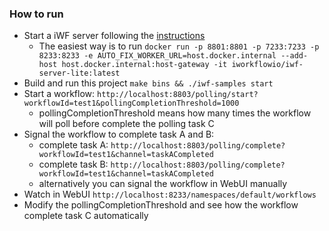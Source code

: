 ### How to run
* Start a iWF server following the [instructions](https://github.com/indeedeng/iwf#how-to-use)
  * The easiest way is to run `docker run -p 8801:8801 -p 7233:7233 -p 8233:8233 -e AUTO_FIX_WORKER_URL=host.docker.internal --add-host host.docker.internal:host-gateway -it iworkflowio/iwf-server-lite:latest`
* Build and run this project `make bins && ./iwf-samples start`
* Start a workflow: `http://localhost:8803/polling/start?workflowId=test1&pollingCompletionThreshold=1000`
  * pollingCompletionThreshold means how many times the workflow will poll before complete the polling task C
* Signal the workflow to complete task A and B:
  * complete task A: `http://localhost:8803/polling/complete?workflowId=test1&channel=taskACompleted`
  * complete task B: `http://localhost:8803/polling/complete?workflowId=test1&channel=taskACompleted`
  * alternatively you can signal the workflow in WebUI manually 
* Watch in WebUI `http://localhost:8233/namespaces/default/workflows`
* Modify the pollingCompletionThreshold and see how the workflow complete task C automatically
